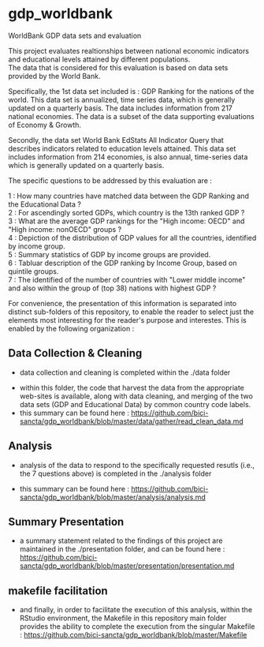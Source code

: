 # gdp_worldbank
WorldBank GDP data sets and evaluation

This project evaluates realtionships between national economic indicators and educational levels attained by different populations.  
The data that is considered for this evaluation is based on data sets provided by the World Bank.  

Specifically, the 1st data set included is : GDP Ranking for the nations of the world. This data set is annualized, time series data, which is generally updated on a quarterly basis. The data includes information from 217 national economies. The data is a subset of the data supporting evaluations of Economy & Growth.

Secondly, the data set World Bank EdStats All Indicator Query that describes indicators related to education levels attained. This data set includes information from 214 economies, is also annual, time-series data which is generally updated on a quarterly basis.

The specific questions to be addressed by this evaluation are :

1 : How many countries have matched data between the GDP Ranking and the Educational Data ?  
2 : For ascendingly sorted GDPs, which country is the 13th ranked GDP  ?  
3 : What are the average GDP rankings for the "High income: OECD" and "High income:
nonOECD" groups ?  
4 : Depiction of the distribution of GDP values for all the countries, identified by income group.  
5 : Summary statistics of GDP by income groups are provided.  
6 : Tabluar description of the GDP ranking by Income Group, based on quintile groups.  
7 : The identified of the number of countries with "Lower middle income" and also within the group of (top 38) nations with highest GDP ?  


For convenience, the presentation of this information is separated into distinct sub-folders of this repository, to enable the reader to select just the elements most interesting for the reader's purpose and interestes. This is enabled by the following organization :  

## __Data Collection & Cleaning__  

* data collection and cleaning is completed within the ./data folder 
 + within this folder, the code that harvest the data from the appropriate web-sites is available, along with data cleaning, and merging of the two data sets (GDP and Educational Data) by common country code labels.
 + this summary can be found here : https://github.com/bici-sancta/gdp_worldbank/blob/master/data/gather/read_clean_data.md  
 
## __Analysis__  

* analysis of the data to respond to the specifically requested resutls (i.e., the 7 questions above) is completed in the ./analysis folder
 + this summary can be found here :  https://github.com/bici-sancta/gdp_worldbank/blob/master/analysis/analysis.md  
   
   
## __Summary Presentation__  

* a summary statement related to the findings of this project are maintained in the ./presentation folder, and can be found here :   
https://github.com/bici-sancta/gdp_worldbank/blob/master/presentation/presentation.md  


## __makefile facilitation__  
* and finally, in order to facilitate the execution of this analysis, within the RStudio environment, the Makefile in this repository main folder provides the ability to complete the execution from the singular Makefile : https://github.com/bici-sancta/gdp_worldbank/blob/master/Makefile  




 
